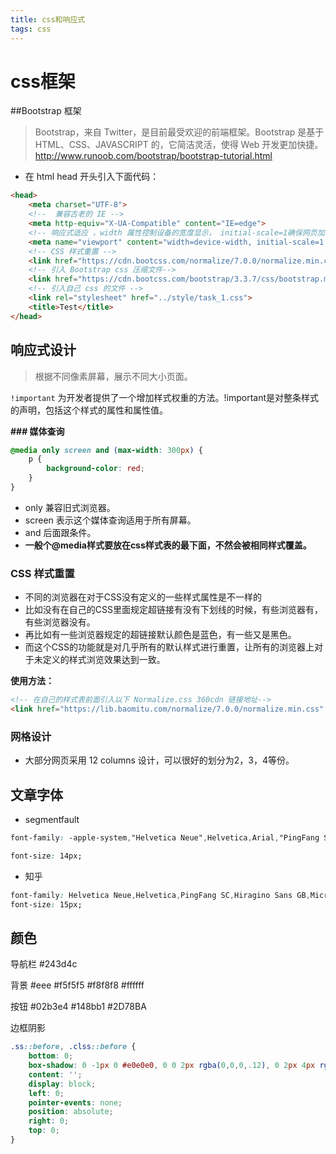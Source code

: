 ```yaml
---
title: css和响应式
tags: css
---
```

# css框架
##Bootstrap 框架
> Bootstrap，来自 Twitter，是目前最受欢迎的前端框架。Bootstrap 是基于 HTML、CSS、JAVASCRIPT 的，它简洁灵活，使得 Web 开发更加快捷。
http://www.runoob.com/bootstrap/bootstrap-tutorial.html

* 在 html head 开头引入下面代码：

```html
<head>
    <meta charset="UTF-8">
    <!--  兼容古老的 IE -->
    <meta http-equiv="X-UA-Compatible" content="IE=edge">
    <!-- 响应式适应 ，width 属性控制设备的宽度显示， initial-scale=1确保网页加载时，以 1:1 的比例呈现，不会有任何的缩放，user-scalable=no 可以禁用其缩放（zooming）功能-->
    <meta name="viewport" content="width=device-width, initial-scale=1, user-scalable=no">
    <!-- CSS 样式重置 -->
    <link href="https://cdn.bootcss.com/normalize/7.0.0/normalize.min.css" rel="stylesheet">
    <!-- 引入 Bootstrap css 压缩文件-->
    <link href="https://cdn.bootcss.com/bootstrap/3.3.7/css/bootstrap.min.css" rel="stylesheet">
    <!-- 引入自己 css 的文件 -->
    <link rel="stylesheet" href="../style/task_1.css">
    <title>Test</title>
</head>
```

## 响应式设计

> 根据不同像素屏幕，展示不同大小页面。

`!important` 为开发者提供了一个增加样式权重的方法。!important是对整条样式的声明，包括这个样式的属性和属性值。

**### 媒体查询**

```css
@media only screen and (max-width: 300px) {
    p {
        background-color: red;
    }
}
```

* only 兼容旧式浏览器。
* screen 表示这个媒体查询适用于所有屏幕。
* and 后面跟条件。
* **一般个@media样式要放在css样式表的最下面，不然会被相同样式覆盖。**

### CSS 样式重置

* 不同的浏览器在对于CSS没有定义的一些样式属性是不一样的
* 比如没有在自己的CSS里面规定超链接有没有下划线的时候，有些浏览器有，有些浏览器没有。
* 再比如有一些浏览器规定的超链接默认颜色是蓝色，有一些又是黑色。
* 而这个CSS的功能就是对几乎所有的默认样式进行重置，让所有的浏览器上对于未定义的样式浏览效果达到一致。

**使用方法：**

```html
<!-- 在自己的样式表前面引入以下 Normalize.css 360cdn 链接地址-->
<link href="https://lib.baomitu.com/normalize/7.0.0/normalize.min.css" rel="stylesheet">
```

### 网格设计

* 大部分网页采用 12 columns 设计，可以很好的划分为2，3，4等份。


## 文章字体

* segmentfault
```css
font-family: -apple-system,"Helvetica Neue",Helvetica,Arial,"PingFang SC","Hiragino Sans GB","WenQuanYi Micro Hei","Microsoft Yahei",sans-serif;

font-size: 14px;
```

* 知乎
```css
font-family: Helvetica Neue,Helvetica,PingFang SC,Hiragino Sans GB,Microsoft YaHei,Noto Sans CJK SC,WenQuanYi Micro Hei,Arial,sans-serif;
font-size: 15px;
```

## 颜色

导航栏 #243d4c

背景 #eee
#f5f5f5
#f8f8f8
#ffffff

按钮 #02b3e4
#148bb1
#2D78BA

边框阴影
```css
.ss::before, .clss::before {
    bottom: 0;
    box-shadow: 0 -1px 0 #e0e0e0, 0 0 2px rgba(0,0,0,.12), 0 2px 4px rgba(0,0,0,.24);
    content: '';
    display: block;
    left: 0;
    pointer-events: none;
    position: absolute;
    right: 0;
    top: 0;
}
```